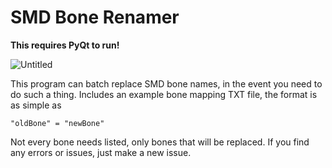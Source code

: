 # SMD Bone Renamer

**This requires PyQt to run!**

![Untitled](https://github.com/Cpt-Hazama/SMD-Bone-Renamer/assets/7193583/e6173d1d-e839-4341-876c-47084e128033)


This program can batch replace SMD bone names, in the event you need to do such a thing. Includes an example bone mapping TXT file, the format is as simple as
```
"oldBone" = "newBone"
```

Not every bone needs listed, only bones that will be replaced. If you find any errors or issues, just make a new issue.
